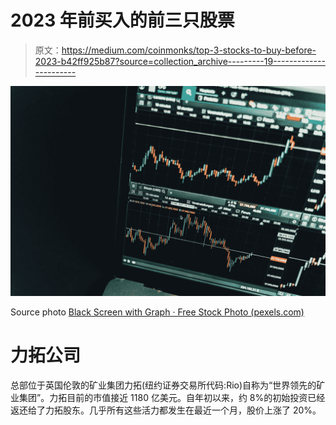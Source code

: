 # 2023 年前买入的前三只股票

> 原文：<https://medium.com/coinmonks/top-3-stocks-to-buy-before-2023-b42ff925b87?source=collection_archive---------19----------------------->

![](img/72d4817aae89e98c0e23c91c975edfbf.png)

Source photo [Black Screen with Graph · Free Stock Photo (pexels.com)](https://www.pexels.com/photo/black-screen-with-graph-6781273/)

# 力拓公司

总部位于英国伦敦的矿业集团力拓(纽约证券交易所代码:Rio)自称为“世界领先的矿业集团”。力拓目前的市值接近 1180 亿美元。自年初以来，约 8%的初始投资已经返还给了力拓股东。几乎所有这些活力都发生在最近一个月，股价上涨了 20%。